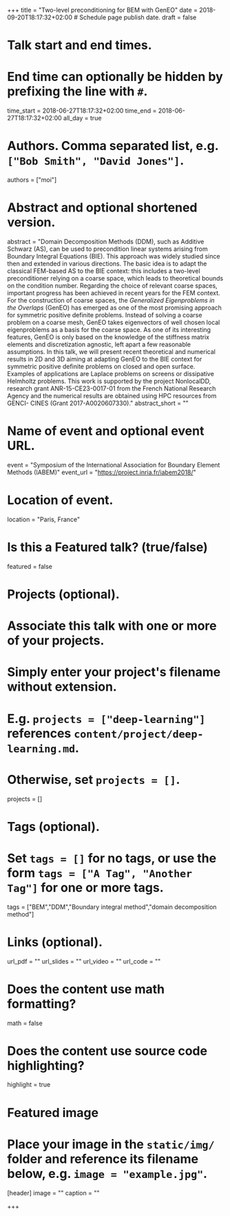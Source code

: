 +++
title = "Two-level preconditioning for BEM with GenEO"
date = 2018-09-20T18:17:32+02:00  # Schedule page publish date.
draft = false

# Talk start and end times.
#   End time can optionally be hidden by prefixing the line with `#`.
time_start = 2018-06-27T18:17:32+02:00
time_end = 2018-06-27T18:17:32+02:00
all_day = true

# Authors. Comma separated list, e.g. `["Bob Smith", "David Jones"]`.
authors = ["moi"]

# Abstract and optional shortened version.
abstract = "Domain Decomposition Methods (DDM), such as Additive Schwarz (AS), can be used to precondition linear systems arising from Boundary Integral Equations (BIE). This approach was widely studied since then and extended in various directions. The basic idea is to adapt the classical FEM-based AS to the BIE context: this includes a two-level preconditioner relying on a coarse space, which leads to theoretical bounds on the condition number. Regarding the choice of relevant coarse spaces, important progress has been achieved in recent years for the FEM context. For the construction of coarse spaces, the *Generalized Eigenproblems in the Overlaps* (GenEO) has emerged as one of the most promising approach for symmetric positive definite problems. Instead of solving a coarse problem on a coarse mesh, GenEO takes eigenvectors of well chosen local eigenproblems as a basis for the coarse space. As one of its interesting features, GenEO is only based on the knowledge of the stiffness matrix elements and discretization agnostic, left apart a few reasonable assumptions. In this talk, we will present recent theoretical and numerical results in 2D and 3D aiming at adapting GenEO to the BIE context for symmetric positive definite problems on closed and open surface. Examples of applications are Laplace problems on screens or dissipative Helmholtz problems. This work is supported by the project NonlocalDD, research grant ANR-15-CE23-0017-01 from the French National Research Agency and the numerical results are obtained using HPC resources from GENCI- CINES (Grant 2017-A0020607330)."
abstract_short = ""

# Name of event and optional event URL.
event = "Symposium of the International Association for Boundary Element Methods (IABEM)"
event_url = "https://project.inria.fr/iabem2018/"

# Location of event.
location = "Paris, France"

# Is this a Featured talk? (true/false)
featured = false

# Projects (optional).
#   Associate this talk with one or more of your projects.
#   Simply enter your project's filename without extension.
#   E.g. `projects = ["deep-learning"]` references `content/project/deep-learning.md`.
#   Otherwise, set `projects = []`.
projects = []

# Tags (optional).
#   Set `tags = []` for no tags, or use the form `tags = ["A Tag", "Another Tag"]` for one or more tags.
tags = ["BEM","DDM","Boundary integral method","domain decomposition method"]

# Links (optional).
url_pdf = ""
url_slides = ""
url_video = ""
url_code = ""

# Does the content use math formatting?
math = false

# Does the content use source code highlighting?
highlight = true

# Featured image
# Place your image in the `static/img/` folder and reference its filename below, e.g. `image = "example.jpg"`.
[header]
image = ""
caption = ""

+++

